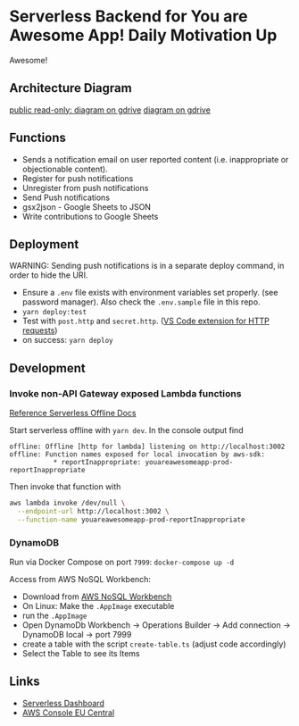 # Serverless Backend for You are Awesome App! Daily Motivation Up

Awesome!

## Architecture Diagram

[public read-only: diagram on gdrive](https://drive.google.com/file/d/16ZhIJ67fQRmhMZnOK5MjE-qJspIQUzP_/view?usp=sharing)
[diagram on gdrive](https://app.diagrams.net/#G16ZhIJ67fQRmhMZnOK5MjE-qJspIQUzP_)

## Functions

- Sends a notification email on user reported content (i.e. inappropriate or objectionable content).
- Register for push notifications
- Unregister from push notifications
- Send Push notifications
- gsx2json - Google Sheets to JSON
- Write contributions to Google Sheets

## Deployment

WARNING: Sending push notifications is in a separate deploy command, in order to hide the URI.

- Ensure a `.env` file exists with environment variables set properly. (see password manager). Also check the `.env.sample` file in this repo.
- `yarn deploy:test`
- Test with `post.http` and `secret.http`. ([VS Code extension for HTTP requests](https://marketplace.visualstudio.com/items?itemName=humao.rest-client))
- on success: `yarn deploy`

## Development

### Invoke non-API Gateway exposed Lambda functions

[Reference Serverless Offline Docs](https://www.serverless.com/plugins/serverless-offline#usage-with-invoke)

Start serverless offline with `yarn dev`.
In the console output find

```log
offline: Offline [http for lambda] listening on http://localhost:3002
offline: Function names exposed for local invocation by aws-sdk:
           * reportInappropriate: youareawesomeapp-prod-reportInappropriate
```

Then invoke that function with

```sh
aws lambda invoke /dev/null \
  --endpoint-url http://localhost:3002 \
  --function-name youareawesomeapp-prod-reportInappropriate
```

### DynamoDB

Run via Docker Compose on port `7999`:
`docker-compose up -d`

Access from AWS NoSQL Workbench:

- Download from [AWS NoSQL Workbench](https://docs.aws.amazon.com/amazondynamodb/latest/developerguide/workbench.settingup.html)
- On Linux: Make the `.AppImage` executable
- run the `.AppImage`
- Open DynamoDb Workbench -> Operations Builder -> Add connection -> DynamoDB local -> port 7999
- create a table with the script `create-table.ts` (adjust code accordingly)
- Select the Table to see its Items

## Links

- [Serverless Dashboard](https://dashboard.serverless.com)
- [AWS Console EU Central](https://eu-central-1.console.aws.amazon.com/console/home?region=eu-central-1#)
